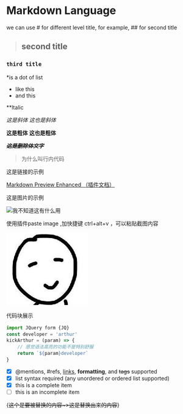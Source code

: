 # Markdown Language
we can use # for different level title, for example, ## for second title
>## second title
### `third title`
*is a dot of list
* like this
* and this

**ltalic

*这是斜体*  _这也是斜体_

**这是粗体**  __这也是粗体__

***~~这是删除体文字~~***

>为什么叫行内代码


这是链接的示例

[Markdown Preview Enhanced （插件文档）](https://shd101wyy.github.io/markdown-preview-enhanced/#/zh-cn/)

这是图片的示例

![我不知道这有什么用](https://avatars.githubusercontent.com/u/95906252)
 
使用插件paste image ,加快捷键 ctrl+alt+v  ，可以粘贴截图内容

![](./asset/2022-01-05-09-54-05.png)

代码块展示
```javascript {.line-numbers}
import JQuery form {JQ}
const developer = 'arthur'
kickArthur = (param) => {
    // 感觉语法高亮的功能不是特别舒服
    return `${param}developer`
}

```

- [x] @mentions, #refs, [links](), **formatting**, and <del>tags</del> supported
- [x] list syntax required (any unordered or ordered list supported)
- [x] this is a complete item
- [ ] this is an incomplete item

{~~这个是要被替换的内容~>这是替换出来的内容~~}